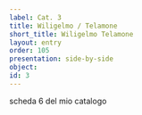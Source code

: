 ```yaml
---
label: Cat. 3
title: Wiligelmo / Telamone
short_title: Wiligelmo Telamone
layout: entry
order: 105
presentation: side-by-side
object:
id: 3
---
```




scheda 6 del mio catalogo
